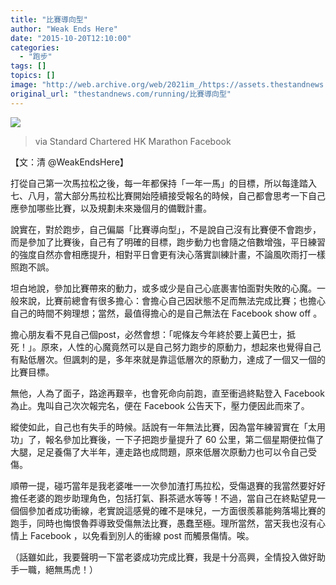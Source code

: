 ```yaml
---
title: "比賽導向型"
author: "Weak Ends Here"
date: "2015-10-20T12:10:00"
categories:
  - "跑步"
tags: []
topics: []
image: "http://web.archive.org/web/2021im_/https://assets.thestandnews.com/media/photos/10544400_969686773060028_7405005768829504196_n_uPTHW.jpg"
original_url: "thestandnews.com/running/比賽導向型"
---
```

![](http://web.archive.org/web/2021im_/https://assets.thestandnews.com/media/photos/10544400_969686773060028_7405005768829504196_n_uPTHW.jpg)
> via Standard Chartered HK Marathon Facebook

【文：清 @WeakEndsHere】

打從自己第一次馬拉松之後，每一年都保持「一年一馬」的目標，所以每逢踏入七、八月，當大部分馬拉松比賽開始陸續接受報名的時候，自己都會思考一下自己應參加哪些比賽，以及規劃未來幾個月的備戰計畫。

說實在，對於跑步，自己偏屬「比賽導向型」，不是說自己沒有比賽便不會跑步，而是參加了比賽後，自己有了明確的目標，跑步動力也會隨之倍數增強，平日練習的強度自然亦會相應提升，相對平日會更有決心落實訓練計畫，不論風吹雨打一樣照跑不誤。

坦白地說，參加比賽帶來的動力，或多或少是自己心底裹害怕面對失敗的心魔。一般來說，比賽前總會有很多擔心：會擔心自己因狀態不足而無法完成比賽；也擔心自己的時間不夠理想；當然，最值得擔心的是自己無法在 Facebook show off 。

擔心朋友看不見自己個post，必然會想：「呢條友今年終於要上黃巴士，抵死！」。原來，人性的心魔竟然可以是自己努力跑步的原動力，想起來也覺得自己有點低層次。但諷刺的是，多年來就是靠這低層次的原動力，達成了一個又一個的比賽目標。

無他，人為了面子，路途再艱辛，也會死命向前跑，直至衝過終點登入 Facebook 為止。鬼叫自己次次報完名，便在 Facebook 公告天下，壓力便因此而來了。

縱使如此，自己也有失手的時候。話說有一年無法比賽，因為當年練習實在「太用功」了，報名參加比賽後，一下子把跑步量提升了 60 公里，第二個星期便拉傷了大腿，足足養傷了大半年，連走路也成問題，原來低層次原動力也可以令自己受傷。

順帶一提，碰巧當年是我老婆唯一一次參加渣打馬拉松，受傷退賽的我當然要好好擔任老婆的跑步助理角色，包括打氣、斟茶遞水等等！不過，當自己在終點望見一個個參加者成功衝線，老實說這感覺的確不是味兒，一方面很羨慕能夠落場比賽的跑手，同時也悔恨魯莽導致受傷無法比賽，愚蠢至極。理所當然，當天我也沒有心情上 Facebook ，以免看到別人的衝線 post 而觸景傷情。唉。

（話雖如此，我要聲明一下當老婆成功完成比賽，我是十分高興，全情投入做好助手一職，絕無馬虎！）